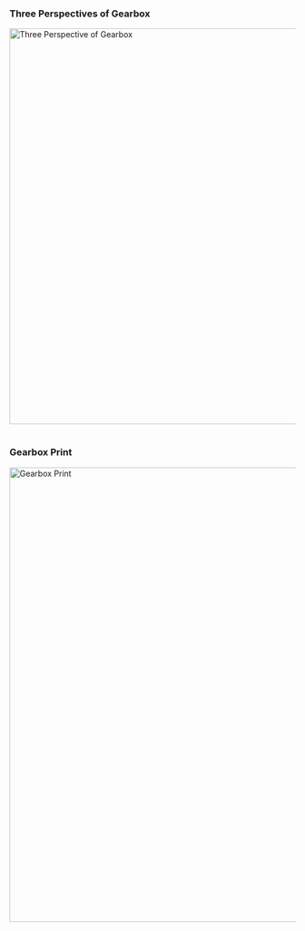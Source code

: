 ### Three Perspectives of Gearbox

<img width="696" alt="Three Perspective of Gearbox" src="https://github.com/user-attachments/assets/586d8ebc-3648-4ff3-8fe3-24c5f69189ce" />


# 
### Gearbox Print

<img width="799" alt="Gearbox Print" src="https://github.com/user-attachments/assets/40fe2432-7a23-488f-a8f1-766fa9b09470" />



